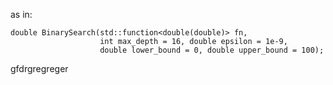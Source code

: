 as in:

    double BinarySearch(std::function<double(double)> fn,
                        int max_depth = 16, double epsilon = 1e-9,
                        double lower_bound = 0, double upper_bound = 100);
gfdrgregreger